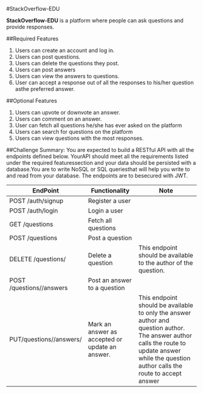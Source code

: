 #StackOverflow-EDU

**StackOverflow-EDU** ​​is a platform where people can ask questions and provide responses.

##Required Features
1. Users can create an account and log in.
2. Users can post questions.
3. Users can delete the questions they post.
4. Users can post answers 
5. Users can view the answers to questions.
6. User can accept a response out of all the responses to his/her question asthe preferred answer.

##Optional Features
1. Users can upvote or downvote an answer.
2. Users can comment on an answer.
3. User can fetch all questions he/she has ever asked on the platform
4. Users can search for questions on the platform
5. Users can view questions with the most responses.

##Challenge Summary:
You are expected to build a RESTful API with all the endpoints defined below. YourAPI should meet all the requirements listed under the ​​required features​​section and your data should be persisted with a database​​.​​You are to write NoSQL or SQL queriesthat will help you write to and read from your database. The endpoints are to besecured with JWT.

| EndPoint | Functionality | Note |
| ---- | ---- | --- |
| POST /auth/signup | Register a user |  |
| POST /auth/login | Login a user |  |
| GET /questions | Fetch all questions |  || GET /questions/<questionId> | Fetch a specific question | This should come with all the answers  provided so far for the question. |
| POST /questions | Post a question |  | 
| DELETE /questions/<questionId> | Delete a question | This endpoint should be available to the author of the question. | 
| POST /questions/<questionId>/answers | Post an answer to a question |  | 
| PUT/questions/<questionId>/answers/<answerId> | Mark an answer as accepted or update an answer. | This endpoint should be available to only the answer author and question author. The answer author calls the route to update answer while the question author calls the route to accept answer |
